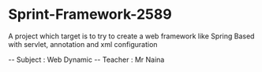 # Sprint-Framework-2589


A project which target is to try to create a web framework like Spring
Based with servlet, annotation and xml configuration


-- Subject : Web Dynamic
-- Teacher : Mr Naina
